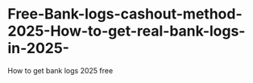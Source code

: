 # Free-Bank-logs-cashout-method-2025-How-to-get-real-bank-logs-in-2025-
How to get bank logs 2025 free

